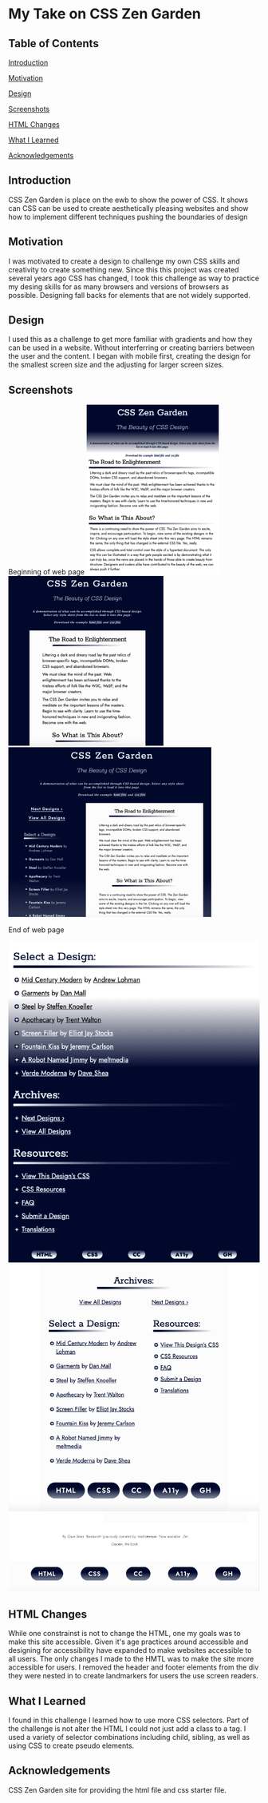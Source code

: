 # My Take on CSS Zen Garden

## Table of Contents
[Introduction](#Introduction)

[Motivation](#Motivation)

[Design](#Design)

[Screenshots](#Screenshots)

[HTML Changes](#HTML-Changes)

[What I Learned](#What-I-Learned)

[Acknowledgements](#Acknowledgements)

## Introduction

CSS Zen Garden is place on the ewb to show the power of CSS. It shows can CSS can be used to create aesthetically pleasing websites and show how to implement different techniques pushing the boundaries of design 

## Motivation

I was motivated to create a design to challenge my own CSS skills and creativity to create something new. Since this this project was created several years ago CSS has changed, I took this challenge as way to practice my desing skills for as many browsers and versions of browsers as possible. Designing fall backs for elements that are not widely supported.

## Design

I used this as a challenge to get more familiar with gradients and how they can be used in a website. Without interferring or creating barriers between the user and the content. I began with mobile first, creating the design for the smallest screen size and the adjusting for larger screen sizes.

## Screenshots

Beginning of web page
![My Image](images/beg_sm.png) ![My Image](images/beg_med.png) ![My Image](images/beg_lrg.png)

End of web page

![My Image](images/bottom_sm.png) ![My Image](images/bottom_med.png) ![My Image](images/bottom_lrg.png)



## HTML Changes

While one constrainst is not to change the HTML, one my goals was to make this site accessible. Given it's age practices around accessible and designing for accessibility have expanded to make websites accessible to all users. The only changes I made to the HMTL was to make the site more accessible for users. I removed the header and footer elements from the div they were nested in to create landmarkers for users the use screen readers.

## What I Learned
I found in this challenge I learned how to use more CSS selectors. Part of the challenge is not alter the HTML I could not just add a class to a tag. I used a variety of selector combinations including child, sibling, as well as using CSS to create pseudo elements.

## Acknowledgements
CSS Zen Garden site for providing the html file and css starter file.